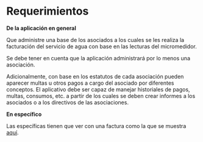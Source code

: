 # Requerimientos

**De la aplicación en general**

Que administre una base de los asociados a los cuales se les realiza la facturación del servicio de agua con base en las lecturas del micromedidor.

Se debe tener en cuenta que la aplicación administrará por lo menos una asociación.

Adicionalmente, con base en los estatutos de cada asociación pueden aparecer multas u otros pagos a cargo del asociado por diferentes conceptos. El aplicativo debe ser capaz de manejar historiales de pagos, multas, consumos, etc. a partir de los cuales se deben crear informes a los asociados o a los directivos de las asociaciones.

**En específico**

Las específicas tienen que ver con una factura como la que se muestra <a href="https://drive.google.com/open?id=1C5LmCe-xzokEpFOOg9TIhSBY06uC9nmj">aquí</a>.
